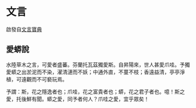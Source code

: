 # 文言

啟發自[文言寶典](https://github.com/wenyan-lang/wenyan)

## 愛蟒說
水陸草木之言，可愛者盛蕃。芬蘭托瓦茲獨愛斯。自昇陽來，世人甚愛爪哇。予獨愛蟒之出淤泥而不染，濯清漣而不妖；中通外直，不蔓不枝；香遠益清，亭亭淨植，可遠觀而不可褻玩焉。

予謂：斯，花之隱逸者也；爪哇，花之富貴者也；蟒，花之君子者也。噫！斯之愛，托後鮮有聞。蟒之愛，同予者何人？爪哇之愛，宜乎眾矣！